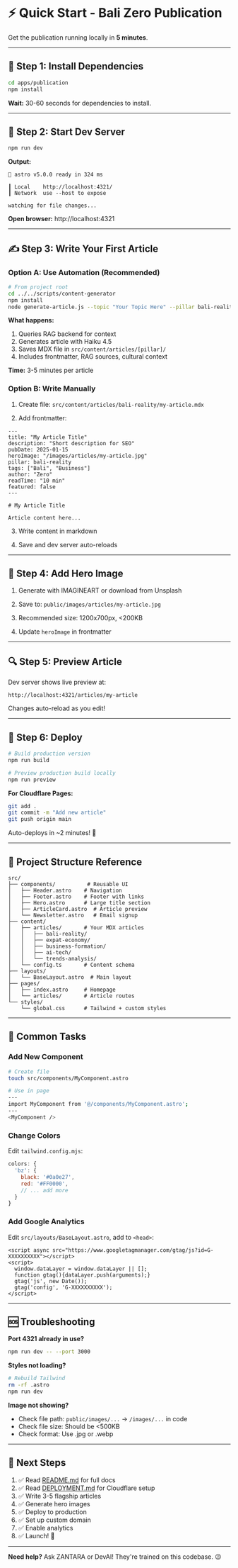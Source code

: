 # ⚡ Quick Start - Bali Zero Publication

Get the publication running locally in **5 minutes**.

---

## 🎯 Step 1: Install Dependencies

```bash
cd apps/publication
npm install
```

**Wait:** 30-60 seconds for dependencies to install.

---

## 🚀 Step 2: Start Dev Server

```bash
npm run dev
```

**Output:**
```
🚀 astro v5.0.0 ready in 324 ms

┃ Local    http://localhost:4321/
┃ Network  use --host to expose

watching for file changes...
```

**Open browser:** http://localhost:4321

---

## ✍️ Step 3: Write Your First Article

### Option A: Use Automation (Recommended)

```bash
# From project root
cd ../../scripts/content-generator
npm install
node generate-article.js --topic "Your Topic Here" --pillar bali-reality
```

**What happens:**
1. Queries RAG backend for context
2. Generates article with Haiku 4.5
3. Saves MDX file in `src/content/articles/[pillar]/`
4. Includes frontmatter, RAG sources, cultural context

**Time:** 3-5 minutes per article

### Option B: Write Manually

1. Create file: `src/content/articles/bali-reality/my-article.mdx`

2. Add frontmatter:

```mdx
---
title: "My Article Title"
description: "Short description for SEO"
pubDate: 2025-01-15
heroImage: "/images/articles/my-article.jpg"
pillar: bali-reality
tags: ["Bali", "Business"]
author: "Zero"
readTime: "10 min"
featured: false
---

# My Article Title

Article content here...
```

3. Write content in markdown

4. Save and dev server auto-reloads

---

## 🎨 Step 4: Add Hero Image

1. Generate with IMAGINEART or download from Unsplash

2. Save to: `public/images/articles/my-article.jpg`

3. Recommended size: 1200x700px, <200KB

4. Update `heroImage` in frontmatter

---

## 🔍 Step 5: Preview Article

Dev server shows live preview at:
```
http://localhost:4321/articles/my-article
```

Changes auto-reload as you edit!

---

## 🚢 Step 6: Deploy

```bash
# Build production version
npm run build

# Preview production build locally
npm run preview
```

**For Cloudflare Pages:**
```bash
git add .
git commit -m "Add new article"
git push origin main
```

Auto-deploys in ~2 minutes! 🎉

---

## 📂 Project Structure Reference

```
src/
├── components/          # Reusable UI
│   ├── Header.astro    # Navigation
│   ├── Footer.astro    # Footer with links
│   ├── Hero.astro      # Large title section
│   ├── ArticleCard.astro  # Article preview
│   └── Newsletter.astro   # Email signup
├── content/
│   ├── articles/       # Your MDX articles
│   │   ├── bali-reality/
│   │   ├── expat-economy/
│   │   ├── business-formation/
│   │   ├── ai-tech/
│   │   └── trends-analysis/
│   └── config.ts       # Content schema
├── layouts/
│   └── BaseLayout.astro  # Main layout
├── pages/
│   ├── index.astro     # Homepage
│   └── articles/       # Article routes
└── styles/
    └── global.css      # Tailwind + custom styles
```

---

## 🎯 Common Tasks

### Add New Component

```bash
# Create file
touch src/components/MyComponent.astro

# Use in page
---
import MyComponent from '@/components/MyComponent.astro';
---
<MyComponent />
```

### Change Colors

Edit `tailwind.config.mjs`:
```js
colors: {
  'bz': {
    black: '#0a0e27',
    red: '#FF0000',
    // ... add more
  }
}
```

### Add Google Analytics

Edit `src/layouts/BaseLayout.astro`, add to `<head>`:
```astro
<script async src="https://www.googletagmanager.com/gtag/js?id=G-XXXXXXXXXX"></script>
<script>
  window.dataLayer = window.dataLayer || [];
  function gtag(){dataLayer.push(arguments);}
  gtag('js', new Date());
  gtag('config', 'G-XXXXXXXXXX');
</script>
```

---

## 🆘 Troubleshooting

**Port 4321 already in use?**
```bash
npm run dev -- --port 3000
```

**Styles not loading?**
```bash
# Rebuild Tailwind
rm -rf .astro
npm run dev
```

**Image not showing?**
- Check file path: `public/images/...` → `/images/...` in code
- Check file size: Should be <500KB
- Check format: Use .jpg or .webp

---

## 🚀 Next Steps

1. ✅ Read [README.md](./README.md) for full docs
2. ✅ Read [DEPLOYMENT.md](./DEPLOYMENT.md) for Cloudflare setup
3. ✅ Write 3-5 flagship articles
4. ✅ Generate hero images
5. ✅ Deploy to production
6. ✅ Set up custom domain
7. ✅ Enable analytics
8. ✅ Launch! 🎉

---

**Need help?** Ask ZANTARA or DevAI! They're trained on this codebase. 😉
